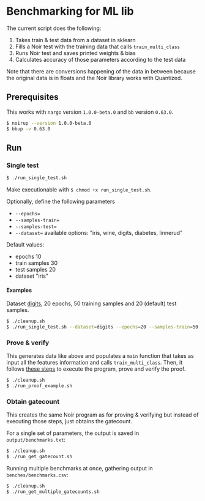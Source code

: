 # Benchmarking for ML lib

The current script does the following:
1. Takes train & test data from a dataset in sklearn
2. Fills a Noir test with the training data that calls `train_multi_class`
3. Runs Noir test and saves printed weights & bias
4. Calculates accuracy of those parameters according to the test data

Note that there are conversions happening of the data in between because the original data is in floats and the Noir library works with Quantized. 

## Prerequisites

This works with `nargo` version `1.0.0-beta.0` and `bb` version `0.63.0`. 

```bash
$ noirup --version 1.0.0-beta.0
$ bbup -v 0.63.0
```

## Run

### Single test

```bash
$ ./run_single_test.sh
```

Make executionable with `$ chmod +x run_single_test.sh`. 

Optionally, define the following parameters
- `--epochs=`
- `--samples-train=`
- `--samples-test=`
- `--dataset=` available options: "iris, wine, digits, diabetes, linnerud"

Default values:
- epochs 10
- train samples 30
- test samples 20
- dataset "iris"

#### Examples

Dataset [digits](https://scikit-learn.org/stable/modules/generated/sklearn.datasets.load_digits.html), 20 epochs, 50 training samples and 20 (default) test samples. 
```bash
$ ./cleanup.sh
$ ./run_single_test.sh --dataset=digits --epochs=20 --samples-train=50
```

### Prove & verify

This generates data like above and populates a `main` function that takes as input all the features information and calls `train_multi_class`. Then, it follows [these steps](https://noir-lang.org/docs/getting_started/quick_start#compiling-and-executing) to execute the program, prove and verify the proof. 

```bash
$ ./cleanup.sh
$ ./run_proof_example.sh
```

### Obtain gatecount

This creates the same Noir program as for proving & verifying but instead of executing those steps, just obtains the gatecount. 

For a single set of parameters, the output is saved in `output/benchmarks.txt`:
```bash
$ ./cleanup.sh
$ ./run_get_gatecount.sh
```

Running multiple benchmarks at once, gathering output in `benches/benchmarks.csv`:
```bash
$ ./cleanup.sh
$ ./run_get_multiple_gatecounts.sh
```
